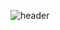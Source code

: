 ![header](https://capsule-render.vercel.app/api?type=rect&color=007acc&height=300&section=header&text=Welcome&fontSize=90)

